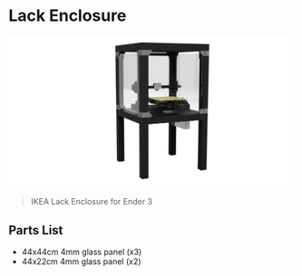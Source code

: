 # Lack Enclosure

![render](render/1.png)
> IKEA Lack Enclosure for Ender 3

## Parts List
- 44x44cm 4mm glass panel (x3)
- 44x22cm 4mm glass panel (x2)
